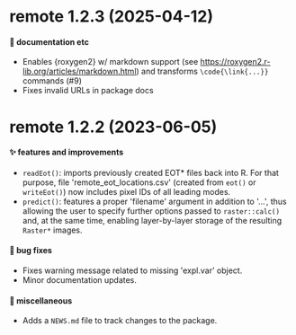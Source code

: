 # remote 1.2.3 (2025-04-12)

#### 💬 documentation etc

  * Enables {roxygen2} w/ markdown support (see
    <https://roxygen2.r-lib.org/articles/markdown.html>) and transforms
    `\code{\link{...}}` commands (#9)
  * Fixes invalid URLs in package docs


# remote 1.2.2 (2023-06-05)

#### ✨ features and improvements

  * `readEot()`: imports previously created EOT* files back into R. For that
    purpose, file 'remote_eot_locations.csv' (created from `eot()` or
    `writeEot()`) now includes pixel IDs of all leading modes.
  * `predict()`: features a proper 'filename' argument in addition to '...',
    thus allowing the user to specify further options passed to `raster::calc()`
    and, at the same time, enabling layer-by-layer storage of the resulting
    `Raster*` images.

#### 🐛 bug fixes

  * Fixes warning message related to missing 'expl.var' object.
  * Minor documentation updates.

#### 🍬 miscellaneous

  * Adds a `NEWS.md` file to track changes to the package.
